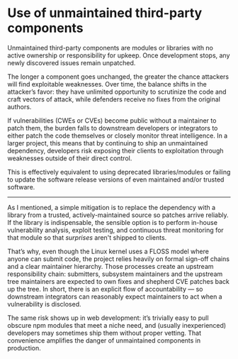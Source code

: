 # Use of unmaintained third-party components

Unmaintained third-party components are modules or libraries with no active ownership or responsibility for upkeep. Once development stops, any newly discovered issues remain unpatched.

The longer a component goes unchanged, the greater the chance attackers will find exploitable weaknesses. Over time, the balance shifts in the attacker’s favor: they have unlimited opportunity to scrutinize the code and craft vectors of attack, while defenders receive no fixes from the original authors.

If vulnerabilities (CWEs or CVEs) become public without a maintainer to patch them, the burden falls to downstream developers or integrators to either patch the code themselves or closely monitor threat intelligence. In a larger project, this means that by continuing to ship an unmaintained dependency, developers risk exposing their clients to exploitation through weaknesses outside of their direct control.

This is effectively equivalent to using deprecated libraries/modules or failing to update the software release versions of even maintained and/or trusted software.

---

As I mentioned, a simple mitigation is to replace the dependency with a library from a trusted, actively-maintained source so patches arrive reliably. If the library is indispensable, the sensible option is to perform in-house vulnerability analysis, exploit testing, and continuous threat monitoring for that module so that *surprises* aren't shipped to clients.

That’s why, even though the Linux kernel uses a FLOSS model where anyone can submit code, the project relies heavily on formal sign-off chains and a clear maintainer hierarchy. Those processes create an upstream responsibility chain: submitters, subsystem maintainers and the upstream tree maintainers are expected to own fixes and shepherd CVE patches back up the tree. In short, there is an explicit flow of accountability — so downstream integrators can reasonably expect maintainers to act when a vulnerability is disclosed.

The same risk shows up in web development: it’s trivially easy to pull obscure npm modules that meet a niche need, and (usually inexperienced) developers may sometimes ship them without proper vetting. That convenience amplifies the danger of unmaintained components in production.